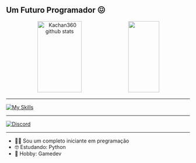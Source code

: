 ## Um Futuro Programador 😖
<div align="center">  
  <img width="49%" height="195px" src="https://github-readme-stats.vercel.app/api?username=Kachan360&show_icons=true&count_private=true&hide_border=false&theme=chartreuse-dark" alt="Kachan360 github stats" /> 
  <img width="41%" height="195px" src="https://github-readme-stats.vercel.app/api/top-langs/?username=Kachan360&layout=compact&hide_border=false&theme=chartreuse-dark" />
</div>

---

[![My Skills](https://skillicons.dev/icons?i=godot)](https://skillicons.dev)

---

[![Discord](https://img.shields.io/badge/Discord-7289DA?style=for-the-badge&logo=discord&logoColor=white)](https://discord.gg/Uw6fNZ57)

---

* 😵‍💫 Sou um completo iniciante em pregramação
* 🤓 Estudando: Python
* 🍻 Hobby: Gamedev

